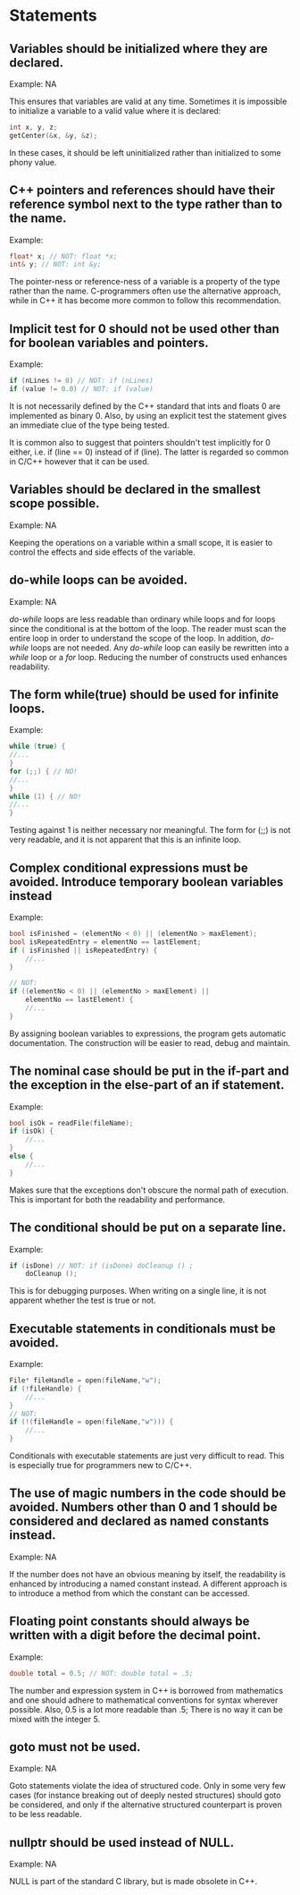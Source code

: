 # Statements

## Variables should be initialized where they are declared.

Example: NA

This ensures that variables are valid at any time. Sometimes it is impossible to initialize a variable to a valid value where it is declared:

```cpp
int x, y, z;
getCenter(&x, &y, &z);
```

In these cases, it should be left uninitialized rather than initialized to some phony value.


## C++ pointers and references should have their reference symbol next to the type rather than to the name.

Example:
```cpp
float* x; // NOT: float *x;
int& y; // NOT: int &y;
```

The pointer-ness or reference-ness of a variable is a property of the type rather than the name. C-programmers often use the alternative approach, while in C++ it has become more common to follow this recommendation.

## Implicit test for 0 should not be used other than for boolean variables and pointers.

Example:
```cpp
if (nLines != 0) // NOT: if (nLines)
if (value != 0.0) // NOT: if (value)
```

It is not necessarily defined by the C++ standard that ints and floats 0 are implemented as binary 0. Also, by using an explicit test the statement gives an immediate clue of the type being tested.

It is common also to suggest that pointers shouldn't test implicitly for 0 either, i.e. if (line == 0) instead of if (line). The latter is regarded so common in C/C++ however that it can be used.

## Variables should be declared in the smallest scope possible.

Example: NA

Keeping the operations on a variable within a small scope, it is easier to control the effects and side effects of the variable.


## do-while loops can be avoided.

Example: NA

_do-while_ loops are less readable than ordinary while loops and for loops since the conditional is at the bottom of the loop. The reader must scan the entire loop in order to understand the scope of the loop. In addition, _do-while_ loops are not needed. Any _do-while_ loop can easily be rewritten into a _while_ loop or a _for_ loop. Reducing the number of constructs used enhances readability.

## The form while(true) should be used for infinite loops.

Example:
```cpp
while (true) {
//...
}
for (;;) { // NO!
//...
}
while (1) { // NO!
//...
}
```

Testing against 1 is neither necessary nor meaningful. The form for (;;) is not very readable, and it is not apparent that this is an infinite loop.

## Complex conditional expressions must be avoided. Introduce temporary boolean variables instead

Example:
```cpp
bool isFinished = (elementNo < 0) || (elementNo > maxElement);
bool isRepeatedEntry = elementNo == lastElement;
if ( isFinished || isRepeatedEntry) {
    //...
}

// NOT:
if ((elementNo < 0) || (elementNo > maxElement) ||
    elementNo == lastElement) {
    //...
}
```

By assigning boolean variables to expressions, the program gets automatic documentation. The construction will be easier to read, debug and maintain.

## The nominal case should be put in the if-part and the exception in the else-part of an if statement.

Example:
```cpp
bool isOk = readFile(fileName);
if (isOk) {
    //...
}
else {
    //...
}
```

Makes sure that the exceptions don't obscure the normal path of execution. This is important for both the readability and performance.

## The conditional should be put on a separate line.

Example:
```cpp
if (isDone) // NOT: if (isDone) doCleanup () ;
    doCleanup ();
```

This is for debugging purposes. When writing on a single line, it is not apparent whether the test is true or not.

## Executable statements in conditionals must be avoided.

Example:
```cpp
File* fileHandle = open(fileName,"w");
if (!fileHandle) {
    //...
}
// NOT:
if (!(fileHandle = open(fileName,"w"))) {
    //...
}
```

Conditionals with executable statements are just very difficult to read. This is especially true for programmers new to C/C++.


## The use of magic numbers in the code should be avoided. Numbers other than 0 and 1 should be considered and declared as named constants instead.

Example: NA

If the number does not have an obvious meaning by itself, the readability is enhanced by introducing a named constant instead. A different approach is to introduce a method from which the constant can be accessed.


## Floating point constants should always be written with a digit before the decimal point.

Example: 
```cpp
double total = 0.5; // NOT: double total = .5;
```

The number and expression system in C++ is borrowed from mathematics and one should adhere to mathematical conventions for syntax wherever possible. Also, 0.5 is a lot more readable than .5; There is no way it can be mixed with the integer 5.

## goto must not be used.

Example: NA

Goto statements violate the idea of structured code. Only in some very few cases (for instance breaking out of deeply nested structures) should goto be considered, and only if the alternative structured counterpart is proven to be less readable.

## nullptr should be used instead of NULL.

Example: NA

NULL is part of the standard C library, but is made obsolete in C++.